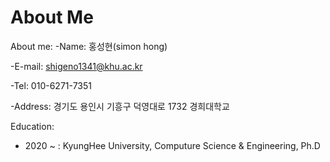 # About Me

About me:
-Name: 홍성현(simon hong)

-E-mail: shigeno1341@khu.ac.kr

-Tel: 010-6271-7351

-Address: 경기도 용인시 기흥구 덕영대로 1732 경희대학교

Education:
- 2020 ~ : KyungHee University, Computure Science & Engineering, Ph.D
